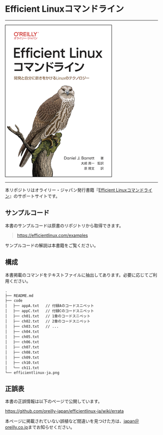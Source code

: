 # Efficient Linuxコマンドライン

---

![表紙](efficientlinux-ja.png)

---

本リポジトリはオライリー・ジャパン発行書籍『[Efficient Linuxコマンドライン](https://www.amazon.co.jp/dp/4814400489/)』のサポートサイトです。

## サンプルコード

本書のサンプルコードは原書のリポジトリから取得できます。

> <https://efficientlinux.com/examples>

サンプルコードの解説は本書籍をご覧ください。

## 構成

本書掲載のコマンドをテキストファイルに抽出してあります。必要に応じてご利用ください。

```
.
├── README.md
├── code
│　 ├── appA.txt   // 付録Aのコードスニペット
│　 ├── appC.txt   // 付録Cのコードスニペット
│　 ├── ch01.txt   // 1章のコードスニペット
│　 ├── ch02.txt   // 2章のコードスニペット
│　 ├── ch03.txt   // ...
│　 ├── ch04.txt
│　 ├── ch05.txt
│　 ├── ch06.txt
│　 ├── ch07.txt
│　 ├── ch08.txt
│　 ├── ch09.txt
│　 ├── ch10.txt
│　 └── ch11.txt
└── efficientlinux-ja.png
```

## 正誤表

本書の正誤情報は以下のページで公開しています。

https://github.com/oreilly-japan/efficientlinux-ja/wiki/errata

本ページに掲載されていない誤植など間違いを見つけた方は、[japan＠oreilly.co.jp](<mailto:japan＠oreilly.co.jp>)までお知らせください。
